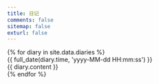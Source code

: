 ```yaml
---
title: 日记
comments: false
sitemap: false
exturl: false
---
```


<div id="diaries">
    {% for diary in site.data.diaries %}
    <div class="diary">
        <div class="diary-time">{{ full_date(diary.time, 'yyyy-MM-dd HH:mm:ss') }}</div>
        <div class="diary-content" title="{{ diary.content }}">{{ diary.content }}</div>
    </div>
    {% endfor %}
</div>
